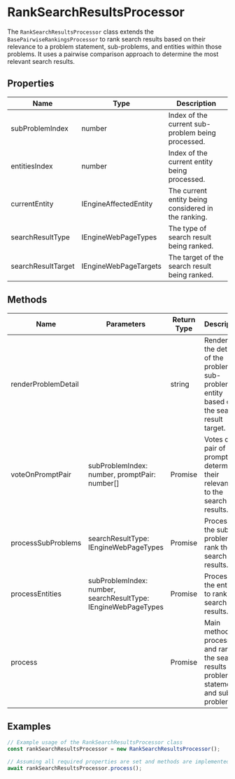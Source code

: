 # RankSearchResultsProcessor

The `RankSearchResultsProcessor` class extends the `BasePairwiseRankingsProcessor` to rank search results based on their relevance to a problem statement, sub-problems, and entities within those problems. It uses a pairwise comparison approach to determine the most relevant search results.

## Properties

| Name                | Type                      | Description                                           |
|---------------------|---------------------------|-------------------------------------------------------|
| subProblemIndex     | number                    | Index of the current sub-problem being processed.     |
| entitiesIndex       | number                    | Index of the current entity being processed.           |
| currentEntity       | IEngineAffectedEntity     | The current entity being considered in the ranking.   |
| searchResultType    | IEngineWebPageTypes       | The type of search result being ranked.               |
| searchResultTarget  | IEngineWebPageTargets     | The target of the search result being ranked.         |

## Methods

| Name                  | Parameters                                  | Return Type                     | Description                                                                                   |
|-----------------------|---------------------------------------------|---------------------------------|-----------------------------------------------------------------------------------------------|
| renderProblemDetail   |                                             | string                          | Renders the details of the problem, sub-problem, or entity based on the search result target. |
| voteOnPromptPair      | subProblemIndex: number, promptPair: number[] | Promise<IEnginePairWiseVoteResults> | Votes on a pair of prompts to determine their relevance to the search results.                |
| processSubProblems    | searchResultType: IEngineWebPageTypes      | Promise<void>                  | Processes the sub-problems to rank their search results.                                      |
| processEntities       | subProblemIndex: number, searchResultType: IEngineWebPageTypes | Promise<void>                  | Processes the entities to rank their search results.                                          |
| process               |                                             | Promise<void>                  | Main method to process and rank the search results for problem statements and sub-problems.   |

## Examples

```typescript
// Example usage of the RankSearchResultsProcessor class
const rankSearchResultsProcessor = new RankSearchResultsProcessor();

// Assuming all required properties are set and methods are implemented
await rankSearchResultsProcessor.process();
```